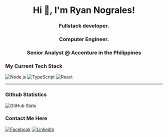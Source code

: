 <h1 align="center">Hi 👋, I'm Ryan Nograles!</h1>
<h3 align="center">Fullstack developer.</h3>
<h3 align="center">Computer Engineer.</h3>
<h3 align="center">Senior Analyst @ Accenture in the Philippines</h3>

### My Current Tech Stack
![Node.js](https://img.shields.io/badge/node.js%20-%2343853D.svg?&style=for-the-badge&logo=node.js&logoColor=white)
![TypeScript](https://img.shields.io/badge/typescript%20-%23007ACC.svg?&style=for-the-badge&logo=typescript&logoColor=white)
![React](https://img.shields.io/badge/react%20-%2320232a.svg?&style=for-the-badge&logo=react&logoColor=%2361DAFB)

---
### Github Statistics
![GitHub Stats](https://github-readme-stats.vercel.app/api?username=rbnograles)

### Contact Me Here
[![Facebook](https://img.shields.io/badge/facebook-%231877F2.svg?&style=for-the-badge&logo=facebook&logoColor=white)](https://www.facebook.com/nayr.selargon/) 
[![LinkedIn](https://img.shields.io/badge/linkedin-%230077B5.svg?&style=for-the-badge&logo=linkedin&logoColor=white)](https://www.linkedin.com/in/ryan-nograles-63b00221a/)
